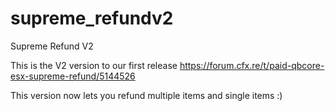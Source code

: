 # supreme_refundv2
Supreme Refund V2

This is the V2 version to our first release https://forum.cfx.re/t/paid-qbcore-esx-supreme-refund/5144526

This version now lets you refund multiple items and single items :)
